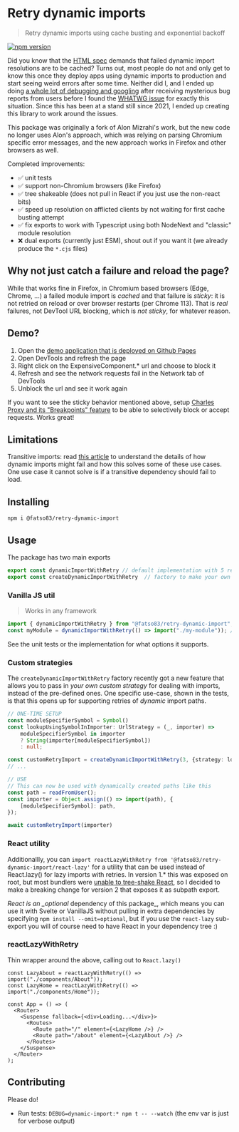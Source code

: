# Retry dynamic imports

> Retry dynamic imports using cache busting and exponential backoff

<a href="https://www.npmjs.com/package/@fatso83/retry-dynamic-import/"><img src="https://img.shields.io/npm/v/@fatso83/retry-dynamic-import.svg?style=flat" alt="npm version"></a>

Did you know that the [HTML spec][html spec] demands that failed dynamic import resolutions are to be cached? Turns out, most people do not and only get to know this once they deploy apps using dynamic imports to production and start seeing weird errors after some time. Neither did I, and I ended up doing [a whole lot of debugging and googling][so-answer] after receiving mysterious bug reports from users before I found the [WHATWG issue][html spec issue] for exactly this situation. Since this has been at a stand still since 2021, I ended up creating this library to work around the issues.

[html spec]: https://html.spec.whatwg.org/#fetch-a-single-module-script
[html spec issue]: https://github.com/whatwg/html/issues/6768
[so-answer]: https://stackoverflow.com/a/76200536/200987

This package was originally a fork of Alon Mizrahi's work, but the new code no longer uses Alon's approach, which was relying on parsing
Chromium specific error messages, and the new approach works in Firefox and other browsers as well.

Completed improvements:

- ✅ unit tests
- ✅ support non-Chromium browsers (like Firefox)
- ✅ tree shakeable (does not pull in React if you just use the non-react bits)
- ✅ speed up resolution on afflicted clients by not waiting for first cache busting attempt
- ✅ fix exports to work with Typescript using both NodeNext and "classic" module resolution
- ❌ dual exports (currently just ESM), shout out if you want it (we already produce the `*.cjs` files)

## Why not just catch a failure and reload the page?

While that works fine in Firefox, in Chromium based browsers (Edge, Chrome, ...) a failed module import is _cached_ and that failure is _sticky_: it is not retried on reload or over browser restarts (per Chrome 113). That is _real_ failures, not DevTool URL blocking, which is _not sticky_, for whatever reason.

## Demo?

1. Open the [demo application that is deployed on Github Pages](https://fatso83.github.io/retry-dynamic-import/demo)
2. Open DevTools and refresh the page
3. Right click on the ExpensiveComponent.\* url and choose to block it
4. Refresh and see the network requests fail in the Network tab of DevTools
5. Unblock the url and see it work again

If you want to see the sticky behavior mentioned above, setup [Charles Proxy and its "Breakpoints" feature](https://www.charlesproxy.com/documentation/proxying/breakpoints/) to be able to selectively block or accept requests. Works great!

## Limitations

Transitive imports: read [this article](https://medium.com/@alonmiz1234/retry-dynamic-imports-with-react-lazy-c7755a7d557a) to understand the details
of how dynamic imports might fail and how this solves some of these use cases. One use case it cannot solve is if a transitive
dependency should fail to load.

## Installing

```
npm i @fatso83/retry-dynamic-import
```

## Usage

The package has two main exports

```javascript
export const dynamicImportWithRetry // default implementation with 5 retries
export const createDynamicImportWithRetry  // factory to make your own version of dynamicImportWithRetry
```

### Vanilla JS util

> Works in any framework

```typescript
import { dynamicImportWithRetry } from "@fatso83/retry-dynamic-import";
const myModule = dynamicImportWithRetry(() => import("./my-module")); // this works regardless of framework, lib, etc
```

See the unit tests or the implementation for what options it supports.

### Custom strategies
The `createDynamicImportWithRetry` factory recently got a new feature that allows you to pass in _your own custom strategy_ for dealing with imports, instead of the pre-defined ones. One specific use-case, shown in the tests, is that this opens up for supporting retries of _dynamic_ import paths. 

```typescript
// ONE-TIME SETUP
const moduleSpecifierSymbol = Symbol()
const lookupUsingSymbolInImporter: UrlStrategy = (_, importer) =>
    moduleSpecifierSymbol in importer
    ? String(importer[moduleSpecifierSymbol])
    : null;

const customRetryImport = createDynamicImportWithRetry(3, {strategy: lookupUsingSymbolInImporter})
// ...

// USE
// This can now be used with dynamically created paths like this
const path = readFromUser();
const importer = Object.assign(() => import(path), {
    [moduleSpecifierSymbol]: path,
});

await customRetryImport(importer)
```

### React utility

Additionallly, you can `import reactLazyWithRetry from '@fatso83/retry-dynamic-import/react-lazy'` for a utility that can be used instead of React.lazy() for lazy imports with retries. In version 1.\* this was exposed on root, but most bundlers were [unable to tree-shake React][issue-1], so I decided to make a breaking change for version 2 that exposes it as subpath export.

_React is an \_optional_ dependency of this package\_, which means you can use it with Svelte or VanillaJS without pulling in extra dependencies by specifying `npm install --omit=optional`, but if you use the `react-lazy` sub-export you will of course need to have React in your dependency tree :)

### reactLazyWithRetry

Thin wrapper around the above, calling out to `React.lazy()`

```tsx
const LazyAbout = reactLazyWithRetry(() => import("./components/About"));
const LazyHome = reactLazyWithRetry(() => import("./components/Home"));

const App = () => (
  <Router>
    <Suspense fallback={<div>Loading...</div>}>
      <Routes>
        <Route path="/" element={<LazyHome />} />
        <Route path="/about" element={<LazyAbout />} />
      </Routes>
    </Suspense>
  </Router>
);
```

## Contributing

Please do!

- Run tests: `DEBUG=dynamic-import:* npm t -- --watch` (the env var is just for verbose output)

[issue-1]: https://github.com/fatso83/retry-dynamic-import/issues/1
